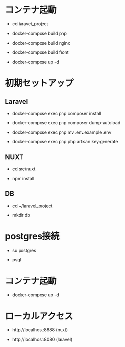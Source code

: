 # コンテナ起動

- cd laravel_project

- docker-compose build php

- docker-compose build nginx

- docker-compose build front

- docker-compose up -d

# 初期セットアップ
## Laravel

- docker-compose exec php  composer install

- docker-compose exec php composer dump-autoload

- docker-compose exec php mv .env.example .env

- docker-compose exec php php artisan key:generate


## NUXT

- cd src/nuxt

- npm install

## DB

- cd ~/laravel_project

- mkdir db

# postgres接続

- su postgres

- psql

# コンテナ起動

- docker-compose up -d

# ローカルアクセス

- http://localhost:8888 (nuxt)

- http://localhost:8080 (laravel)


